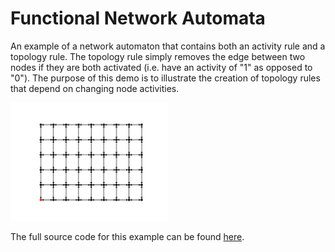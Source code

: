 # Functional Network Automata

An example of a network automaton that contains both an activity rule and a topology rule. The topology rule simply 
removes the edge between two nodes if they are both activated (i.e. have an activity of "1" as opposed to "0"). The 
purpose of this demo is to illustrate the creation of topology rules that depend on changing node activities.

<img src="../../resources/fna.gif" width="50%"/>

The full source code for this example can be found [here](functional_network_automata_demo.py).
